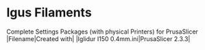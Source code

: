 # Igus Filaments
Complete Settings Packages (with physical Printers) for PrusaSlicer
|Filename|Created with|
|Iglidur I150 0.4mm.ini|PrusaSlicer 2.3.3|